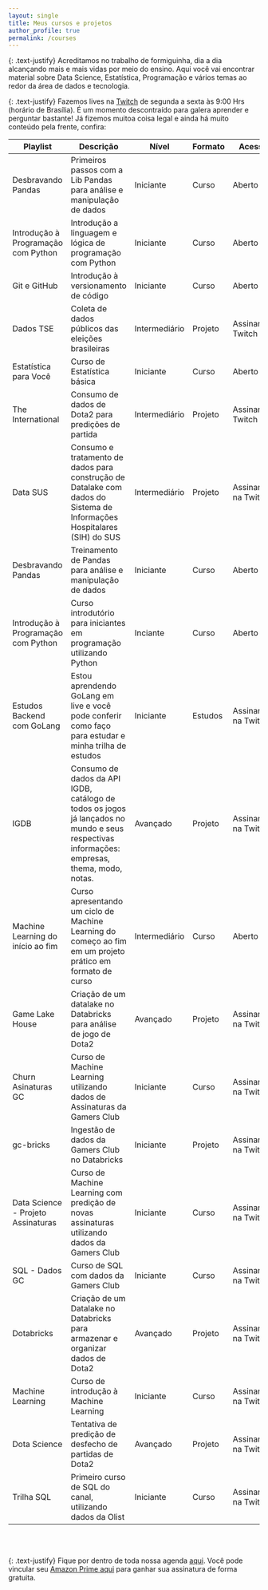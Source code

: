 ```yaml
---
layout: single
title: Meus cursos e projetos
author_profile: true
permalink: /courses
---
```


{: .text-justify}
Acreditamos no trabalho de formiguinha, dia a dia alcançando mais e mais vidas por meio do ensino. Aqui você vai encontrar material sobre Data Science, Estatística, Programação e vários temas ao redor da área de dados e tecnologia.

{: .text-justify}
Fazemos lives na [Twitch](https://twitch.tv/teomewhy) de segunda a sexta às 9:00 Hrs (horário de Brasília). É um momento descontraído para galera aprender e perguntar bastante! Já fizemos muitoa coisa legal e ainda há muito conteúdo pela frente, confira:

|Playlist|Descrição|Nível|Formato|Acesso|Link|
|---|---|---|---|---|---|
| Desbravando Pandas | Primeiros passos com a Lib Pandas para análise e manipulação de dados|Iniciante|Curso|Aberto|[Twitch](https://www.twitch.tv/collections/TpcyQRUNvBf47g) / [YouTube](https://www.youtube.com/playlist?list=PLvlkVRRKOYFSl-XCxNQ1u3uOLvDnYxupG)|
|Introdução à Programação com Python| Introdução a linguagem e lógica de programação com Python|Iniciante|Curso|Aberto|[Twitch](https://www.twitch.tv/collections/ifV7zaeStxdLGg) / [YouTube](https://youtube.com/playlist?list=PLvlkVRRKOYFRXdquucikNbwYeFzzzYIGb&si=vo6SPepASfL0UkXR)|
|Git e GitHub|Introdução à versionamento de código|Iniciante|Curso|Aberto|[Twitch](https://www.twitch.tv/collections/0Y_K7vMBsRf4mw) / [YouTube](https://youtube.com/playlist?list=PLvlkVRRKOYFQ3cfYPjLeQ0KvrQ8bG5H11&si=PsaP0KviQYsDxVOc)|
|Dados TSE|Coleta de dados públicos das eleições brasileiras|Intermediário|Projeto|Assinantes Twitch|[Twitch](https://www.twitch.tv/collections/wO90seh_qxeyTA)|
|Estatística para Você|Curso de Estatística básica|Iniciante|Curso|Aberto|[Twitch](https://www.twitch.tv/collections/GnvvyiEhhBdCuA)|
|The International|Consumo de dados de Dota2 para predições de partida|Intermediário|Projeto|Assinantes Twitch|[Twitch](https://www.twitch.tv/collections/3DNdc7JXdxccWg)|
|Data SUS|Consumo e tratamento de dados para construção de Datalake com dados do Sistema de Informações Hospitalares (SIH) do SUS|Intermediário|Projeto|Assinante na Twitch|[Twitch](https://www.twitch.tv/collections/E82inP8ZcRfmWg)|
|Desbravando Pandas|Treinamento de Pandas para análise e manipulação de dados|Iniciante|Curso|Aberto|[Twitch](https://www.twitch.tv/collections/Y1BKVydmeRe1YQ)|
|Introdução à Programação com Python|Curso introdutório para iniciantes em programação utilizando Python|Inciante|Curso|Aberto|[Twitch](https://www.twitch.tv/collections/KsRwA0OEbhd_Gw)|
|Estudos Backend com GoLang|Estou aprendendo GoLang em live e você pode conferir como faço para estudar e minha trilha de estudos|Iniciante|Estudos|Assinante na Twitch|[Twitch](https://www.twitch.tv/collections/AyJXQs-3bhfPGQ)|
|IGDB|Consumo de dados da API IGDB, catálogo de todos os jogos já lançados no mundo e seus respectivas informações: empresas, thema, modo, notas.|Avançado|Projeto|Assinante na Twitch|[Twitch](https://www.twitch.tv/collections/D8xJ12cDZBe_lQ)|
|Machine Learning do início ao fim|Curso apresentando um ciclo de Machine Learning do começo ao fim em um projeto prático em formato de curso|Intermediário|Curso|Aberto|[Twitch](https://www.twitch.tv/collections/sG1UU3C2UheIPg)|
|Game Lake House|Criação de um datalake no Databricks para análise de jogo de Dota2|Avançado|Projeto|Assinante na Twitch|[Twitch](https://www.twitch.tv/collections/MpD-VQopEBfOog)|
|Churn Asinaturas GC|Curso de Machine Learning utilizando dados de Assinaturas da Gamers Club |Iniciante|Curso|Assinante na Twitch|[Twitch](https://www.twitch.tv/collections/-iVyOjw2ARc93A)|
|gc-bricks|Ingestão de dados da Gamers Club no Databricks|Iniciante|Projeto|Assinante na Twitch|[Twitch](https://www.twitch.tv/collections/RfkhG2pJ7xY2TA)|
|Data Science - Projeto Assinaturas|Curso de Machine Learning com predição de novas assinaturas utilizando dados da Gamers Club|Iniciante|Curso|Assinante na Twitch|[Twitch](https://www.twitch.tv/collections/xDcbIHun4xYMFA)|
|SQL - Dados GC|Curso de SQL com dados da Gamers Club|Iniciante|Curso|Assinante na Twitch|[Twitch](https://www.twitch.tv/collections/1GD1BC-Y3BbhgA)|
|Dotabricks|Criação de um Datalake no Databricks para armazenar e organizar dados de Dota2|Avançado|Projeto|Assinante na Twitch|[Twitch](https://www.twitch.tv/collections/t625I7F_0RZKMg)|
|Machine Learning|Curso de introdução à Machine Learning|Iniciante|Curso|Assinante na Twitch|[Twitch](https://www.twitch.tv/collections/vrRnPxxEgxYPpg)|
|Dota Science|Tentativa de predição de desfecho de partidas de Dota2|Avançado|Projeto|Assinante na Twitch|[Twitch](https://www.twitch.tv/collections/eiQxhCffdBapKQ)|
|Trilha SQL|Primeiro curso de SQL do canal, utilizando dados da Olist|Iniciante|Curso|Assinante na Twitch|[Twitch](https://www.twitch.tv/collections/IkuI3yO-ShZO-g)|

<br/><br/>

{: .text-justify}
Fique por dentro de toda nossa agenda [aqui](/schedule). Você pode vincular seu [Amazon Prime aqui](https://twitch.amazon.com/tp) para ganhar sua assinatura de forma gratuita.

